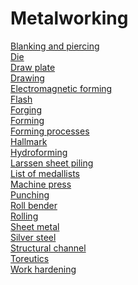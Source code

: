 # Metalworking
[Blanking and piercing](https://en.wikipedia.org/wiki/Blanking_and_piercing)<br>
[Die](https://en.wikipedia.org/wiki/Die_(manufacturing))<br>
[Draw plate](https://en.wikipedia.org/wiki/Draw_plate)<br>
[Drawing](https://en.wikipedia.org/wiki/Drawing_(manufacturing))<br>
[Electromagnetic forming](https://en.wikipedia.org/wiki/Electromagnetic_forming)<br>
[Flash](https://en.wikipedia.org/wiki/Flash_(manufacturing))<br>
[Forging](https://en.wikipedia.org/wiki/Forging)<br>
[Forming](https://en.wikipedia.org/wiki/Forming_(metalworking))<br>
[Forming processes](https://en.wikipedia.org/wiki/Forming_processes)<br>
[Hallmark](https://en.wikipedia.org/wiki/Hallmark)<br>
[Hydroforming](https://en.wikipedia.org/wiki/Hydroforming)<br>
[Larssen sheet piling](https://en.wikipedia.org/wiki/Larssen_sheet_piling)<br>
[List of medallists](https://en.wikipedia.org/wiki/List_of_medallists)<br>
[Machine press](https://en.wikipedia.org/wiki/Machine_press)<br>
[Punching](https://en.wikipedia.org/wiki/Punching)<br>
[Roll bender](https://en.wikipedia.org/wiki/Roll_bender)<br>
[Rolling](https://en.wikipedia.org/wiki/Rolling_(metalworking))<br>
[Sheet metal](https://en.wikipedia.org/wiki/Sheet_metal)<br>
[Silver steel](https://en.wikipedia.org/wiki/Silver_steel)<br>
[Structural channel](https://en.wikipedia.org/wiki/Structural_channel)<br>
[Toreutics](https://en.wikipedia.org/wiki/Toreutics)<br>
[Work hardening](https://en.wikipedia.org/wiki/Work_hardening)<br>
